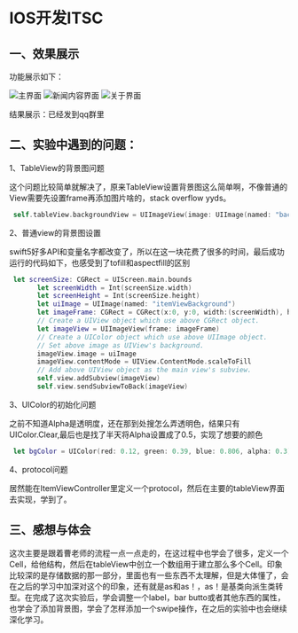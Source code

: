 # IOS开发ITSC


## 一、效果展示

功能展示如下：

![主界面](https://raw.githubusercontent.com/iwork-2021/iw03-bbzunyi/main/pics/StartWindow.png)
![新闻内容界面](https://raw.githubusercontent.com/iwork-2021/iw03-bbzunyi/main/pics/AddItemWindow.png)
![关于界面](https://raw.githubusercontent.com/iwork-2021/iw03-bbzunyi/main/pics/AddItemWindow.png)

结果展示：已经发到qq群里



## 二、实验中遇到的问题：

1、TableView的背景图问题

​	这个问题比较简单就解决了，原来TableView设置背景图这么简单啊，不像普通的View需要先设置frame再添加图片啥的，stack overflow yyds。

```swift
 self.tableView.backgroundView = UIImageView(image: UIImage(named: "background.png"))
```

2、普通view的背景图设置

​	swift5好多API和变量名字都改变了，所以在这一块花费了很多的时间，最后成功运行的代码如下，也感受到了tofill和aspectfill的区别

```swift
 let screenSize: CGRect = UIScreen.main.bounds
       let screenWidth = Int(screenSize.width)
       let screenHeight = Int(screenSize.height)
       let uiImage = UIImage(named: "itemViewBackground")
       let imageFrame: CGRect = CGRect(x:0, y:0, width:(screenWidth), height:Int(screenHeight))
       // Create a UIView object which use above CGRect object.
       let imageView = UIImageView(frame: imageFrame)
       // Create a UIColor object which use above UIImage object.
       // Set above image as UIView's background.
       imageView.image = uiImage
       imageView.contentMode = UIView.ContentMode.scaleToFill
       // Add above UIView object as the main view's subview.
       self.view.addSubview(imageView)
       self.view.sendSubviewToBack(imageView)
```



3、UIColor的初始化问题

​	之前不知道Alpha是透明度，还在那到处搜怎么弄透明色，结果只有UIColor.Clear,最后也是找了半天将Alpha设置成了0.5，实现了想要的颜色

```swift
 let bgColor = UIColor(red: 0.12, green: 0.39, blue: 0.806, alpha: 0.3)
```



4、protocol问题

​	居然能在ItemViewController里定义一个protocol，然后在主要的tableView界面去实现，学到了。

## 三、感想与体会

​	这次主要是跟着曹老师的流程一点一点走的，在这过程中也学会了很多，定义一个Cell，给他结构，然后在tableView中创立一个数组用于建立那么多个Cell。印象比较深的是存储数据的那一部分，里面也有一些东西不太理解，但是大体懂了，会在之后的学习中加深对这个的印象，还有就是as和as！，as！是基类向派生类转型。在完成了这次实验后，学会调整一个label，bar butto或者其他东西的属性，也学会了添加背景图，学会了怎样添加一个swipe操作，在之后的实验中也会继续深化学习。